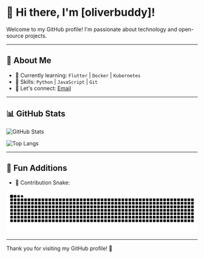 # 👋 Hi there, I'm [oliverbuddy]!

Welcome to my GitHub profile! I'm passionate about technology and open-source projects.

---

## 🚀 About Me

- 🌱 Currently learning: `Flutter` | `Docker` | `Kubernetes`
- 💼 Skills: `Python` | `JavaScript` | `Git`
- 💬 Let's connect: [Email](mailto:qiwei0727@163.com) 

---

## 📊 GitHub Stats

![GitHub Stats](https://github-readme-stats.vercel.app/api?username=oliverbuddy&show_icons=true&theme=radical)

![Top Langs](https://github-readme-stats.vercel.app/api/top-langs/?username=oliverbuddy&layout=compact&theme=radical)

---

## 🎯 Fun Additions

- 🐍 Contribution Snake:  
<picture>
  <source media="(prefers-color-scheme: dark)" srcset="https://raw.githubusercontent.com/oliverbuddy/oliverbuddy/output/github-contribution-grid-snake-dark.svg">
  <source media="(prefers-color-scheme: light)" srcset="https://raw.githubusercontent.com/oliverbuddy/oliverbuddy/output/github-contribution-grid-snake.svg">
  <img alt="github contribution grid snake animation" src="https://raw.githubusercontent.com/oliverbuddy/oliverbuddy/output/github-contribution-grid-snake.svg">
</picture>

---

Thank you for visiting my GitHub profile! 🎉

